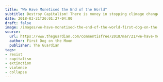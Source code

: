 ```yaml
---
title: "We Have Monetised the End of the World"
subtitle: Destroy Capitalism! There is money in stopping climage change and saving the Earth but there is much more money in making it worse.
date: 2018-03-21T20:01:27-04:00
draft: false
image: /images/we-have-monetised-the-end-of-the-world-first-dog-on-the-moon.jpg
source:
  url: https://www.theguardian.com/commentisfree/2018/mar/21/we-have-monetised-the-end-of-the-world
  author: First Dog on the Moon
  publisher: The Guardian
tags:
- resist
- capitalism
- extinction
- violence
- collapse
---
```

